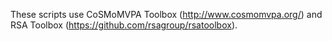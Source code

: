 
These scripts use CoSMoMVPA Toolbox (http://www.cosmomvpa.org/) and RSA Toolbox (https://github.com/rsagroup/rsatoolbox).

